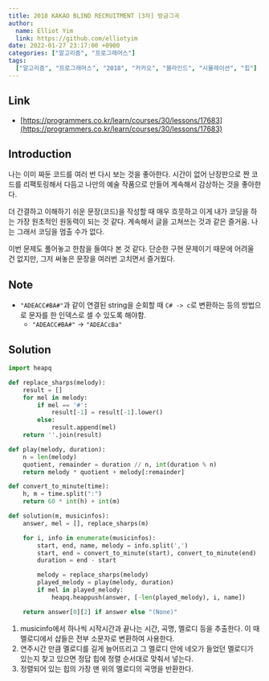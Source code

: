 ```yaml
---
title: 2018 KAKAO BLIND RECRUITMENT [3차] 방금그곡
author:
  name: Elliot Yim
  link: https://github.com/elliotyim
date: 2022-01-27 23:17:00 +0900
categories: ["알고리즘", "프로그래머스"]
tags:
  ["알고리즘", "프로그래머스", "2018", "카카오", "블라인드", "시뮬레이션", "힙"]
---
```


## Link

- [https://programmers.co.kr/learn/courses/30/lessons/17683](https://programmers.co.kr/learn/courses/30/lessons/17683)

## Introduction

나는 이미 짜둔 코드를 여러 번 다시 보는 것을 좋아한다. 시간이 없어 난장판으로 짠 코드를 리팩토링해서 다듬고 나만의 예술 작품으로 만들어 계속해서 감상하는 것을 좋아한다.

더 간결하고 이해하기 쉬운 문장(코드)을 작성할 때 매우 흐뭇하고 이게 내가 코딩을 하는 가장 원초적인 원동력이 되는 것 같다. 계속해서 글을 고쳐쓰는 것과 같은 즐거움. 나는 그래서 코딩을 멈출 수가 없다.

이번 문제도 풀어놓고 한참을 들여다 본 것 같다. 단순한 구현 문제이기 때문에 어려울 건 없지만, 그저 써놓은 문장을 여러번 고치면서 즐거웠다.

## Note

- `"ADEACC#BA#"`과 같이 연결된 string을 순회할 때 `C# -> c`로 변환하는 등의 방법으로 문자를 한 인덱스로 셀 수 있도록 해야함.
  - `"ADEACC#BA#"` -> `"ADEACcBa"`

## Solution

```python
import heapq

def replace_sharps(melody):
    result = []
    for mel in melody:
        if mel == '#':
            result[-1] = result[-1].lower()
        else:
            result.append(mel)
    return ''.join(result)

def play(melody, duration):
    n = len(melody)
    quotient, remainder = duration // n, int(duration % n)
    return melody * quotient + melody[:remainder]

def convert_to_minute(time):
    h, m = time.split(":")
    return 60 * int(h) + int(m)

def solution(m, musicinfos):
    answer, mel = [], replace_sharps(m)

    for i, info in enumerate(musicinfos):
        start, end, name, melody = info.split(',')
        start, end = convert_to_minute(start), convert_to_minute(end)
        duration = end - start

        melody = replace_sharps(melody)
        played_melody = play(melody, duration)
        if mel in played_melody:
            heapq.heappush(answer, [-len(played_melody), i, name])

    return answer[0][2] if answer else "(None)"
```

1. musicinfo에서 하나씩 시작시간과 끝나는 시간, 곡명, 멜로디 등을 추출한다. 이 때 멜로디에서 샵들은 전부 소문자로 변환하여 사용한다.
2. 연주시간 만큼 멜로디를 길게 늘어뜨리고 그 멜로디 안에 네오가 들었던 멜로디가 있는지 찾고 있으면 정답 힙에 정렬 순서대로 맞춰서 넣는다.
3. 정렬되어 있는 힙의 가장 맨 위의 멜로디의 곡명을 반환한다.
